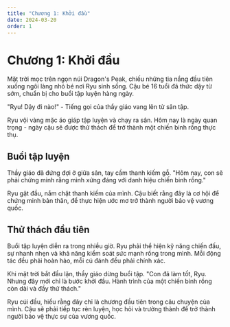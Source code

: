```yaml
---
title: "Chương 1: Khởi đầu"
date: 2024-03-20
order: 1
---
```


# Chương 1: Khởi đầu

Mặt trời mọc trên ngọn núi Dragon's Peak, chiếu những tia nắng đầu tiên xuống ngôi làng nhỏ bé nơi Ryu sinh sống. Cậu bé 16 tuổi đã thức dậy từ sớm, chuẩn bị cho buổi tập luyện hàng ngày.

"Ryu! Dậy đi nào!" - Tiếng gọi của thầy giáo vang lên từ sân tập.

Ryu vội vàng mặc áo giáp tập luyện và chạy ra sân. Hôm nay là ngày quan trọng - ngày cậu sẽ được thử thách để trở thành một chiến binh rồng thực thụ.

## Buổi tập luyện

Thầy giáo đã đứng đợi ở giữa sân, tay cầm thanh kiếm gỗ. "Hôm nay, con sẽ phải chứng minh rằng mình xứng đáng với danh hiệu chiến binh rồng."

Ryu gật đầu, nắm chặt thanh kiếm của mình. Cậu biết rằng đây là cơ hội để chứng minh bản thân, để thực hiện ước mơ trở thành người bảo vệ vương quốc.

## Thử thách đầu tiên

Buổi tập luyện diễn ra trong nhiều giờ. Ryu phải thể hiện kỹ năng chiến đấu, sự nhanh nhẹn và khả năng kiểm soát sức mạnh rồng trong mình. Mỗi động tác đều phải hoàn hảo, mỗi cú đánh đều phải chính xác.

Khi mặt trời bắt đầu lặn, thầy giáo dừng buổi tập. "Con đã làm tốt, Ryu. Nhưng đây mới chỉ là bước khởi đầu. Hành trình của một chiến binh rồng còn dài và đầy thử thách."

Ryu cúi đầu, hiểu rằng đây chỉ là chương đầu tiên trong câu chuyện của mình. Cậu sẽ phải tiếp tục rèn luyện, học hỏi và trưởng thành để trở thành người bảo vệ thực sự của vương quốc. 